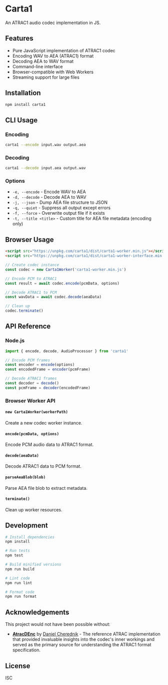 # Carta1

An ATRAC1 audio codec implementation in JS.

## Features

- Pure JavaScript implementation of ATRAC1 codec
- Encoding WAV to AEA (ATRAC1) format
- Decoding AEA to WAV format
- Command-line interface
- Browser-compatible with Web Workers
- Streaming support for large files

## Installation

```bash
npm install carta1
```

## CLI Usage

### Encoding

```bash
carta1 --encode input.wav output.aea
```

### Decoding

```bash
carta1 --decode input.aea output.wav
```

### Options

- `-e, --encode` - Encode WAV to AEA
- `-d, --decode` - Decode AEA to WAV
- `-j, --json` - Dump AEA file structure to JSON
- `-q, --quiet` - Suppress all output except errors
- `-f, --force` - Overwrite output file if it exists
- `-t, --title <title>` - Custom title for AEA file metadata (encoding only)

## Browser Usage

```html
<script src="https://unpkg.com/carta1/dist/carta1-worker.min.js"></script>
<script src="https://unpkg.com/carta1/dist/carta1-worker-interface.min.js"></script>
```

```javascript
// Create codec instance
const codec = new Carta1Worker('carta1-worker.min.js')

// Encode PCM to ATRAC1
const result = await codec.encode(pcmData, options)

// Decode ATRAC1 to PCM
const wavData = await codec.decode(aeaData)

// Clean up
codec.terminate()
```

## API Reference

### Node.js

```javascript
import { encode, decode, AudioProcessor } from 'carta1'

// Encode PCM frames
const encoder = encode(options)
const encodedFrame = encoder(pcmFrame)

// Decode ATRAC1 frames
const decoder = decode()
const pcmFrame = decoder(encodedFrame)
```

### Browser Worker API

#### `new Carta1Worker(workerPath)`

Create a new codec worker instance.

#### `encode(pcmData, options)`

Encode PCM audio data to ATRAC1 format.

#### `decode(aeaData)`

Decode ATRAC1 data to PCM format.

#### `parseAeaBlob(blob)`

Parse AEA file blob to extract metadata.

#### `terminate()`

Clean up worker resources.

## Development

```bash
# Install dependencies
npm install

# Run tests
npm test

# Build minified versions
npm run build

# Lint code
npm run lint

# Format code
npm run format
```

## Acknowledgements

This project would not have been possible without:

- [**AtracDEnc**](https://github.com/dcherednik/atracdenc) by [Daniel Cherednik](https://github.com/dcherednik) - The reference ATRAC implementation that provided invaluable insights into the codec's inner workings and served as the primary source for understanding the ATRAC1 format specification.

## License

ISC
